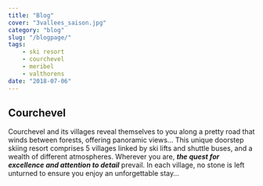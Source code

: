 ```yaml
---
title: "Blog"
cover: "3vallees_saison.jpg"
category: "blog"
slug: "/blogpage/"
tags:
    - ski resort
    - courchevel
    - meribel
    - valthorens
date: "2018-07-06"
---
```



## Courchevel
Courchevel and its villages reveal themselves to you along a pretty road that winds between forests, offering panoramic views… This unique doorstep skiing resort comprises 5 villages linked by ski lifts and shuttle buses, and a wealth of different atmospheres. Wherever you are, ***the quest for excellence and attention to detail*** prevail.
 In each village, no stone is left unturned to ensure you enjoy an unforgettable stay…
